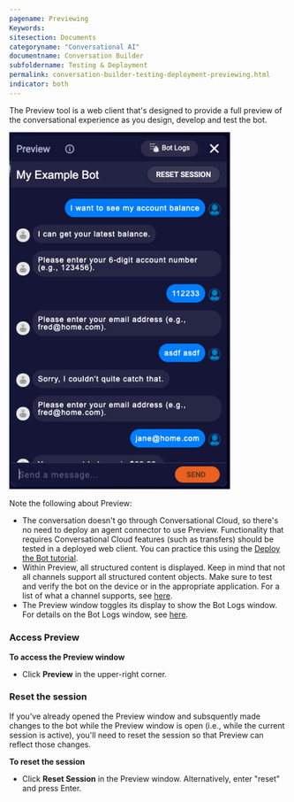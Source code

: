 ```yaml
---
pagename: Previewing
Keywords:
sitesection: Documents
categoryname: "Conversational AI"
documentname: Conversation Builder
subfoldername: Testing & Deployment
permalink: conversation-builder-testing-deployment-previewing.html
indicator: both
---
```


The Preview tool is a web client that's designed to provide a full preview of the conversational experience as you design, develop and test the bot.

<img class="fancyimage" style="width:400px" src="img/ConvoBuilder/preview.png">

Note the following about Preview:

- The conversation doesn't go through Conversational Cloud, so there's no need to deploy an agent connector to use Preview. Functionality that requires Conversational Cloud features (such as transfers) should be tested in a deployed web client. You can practice this using the [Deploy the Bot tutorial](tutorials-guides-getting-started-with-bot-building-deploy-the-bot.html).
- Within Preview, all structured content is displayed. Keep in mind that not all channels support all structured content objects. Make sure to test and verify the bot on the device or in the appropriate application. For a list of what a channel supports, see [here](conversation-builder-interactions-interaction-support.html).
- The Preview window toggles its display to show the Bot Logs window. For details on the Bot Logs window, see [here](conversation-builder-testing-deployment-debugging.html).

### Access Preview
**To access the Preview window**
- Click **Preview** in the upper-right corner.

### Reset the session

If you've already opened the Preview window and subsquently made changes to the bot while the Preview window is open (i.e., while the current session is active), you'll need to reset the session so that Preview can reflect those changes.

**To reset the session**
- Click **Reset Session** in the Preview window. Alternatively, enter "reset" and press Enter.



